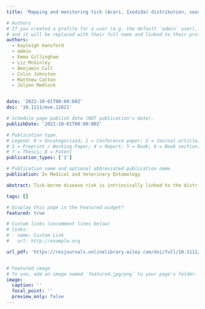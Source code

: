```yaml
---
title: 'Mapping and monitoring tick (Acari, Ixodida) distribution, seasonality, and host associations in the United Kingdom between 2017 and 2020'

# Authors
# If you created a profile for a user (e.g. the default `admin` user), write the username (folder name) here
# and it will be replaced with their full name and linked to their profile.
authors:
  - Kayleigh Hansford
  - admin
  - Emma Gillingham
  - Liz McGinley
  - Benjamin Cull
  - Colin Johnston
  - Matthew Catton
  - Jolyon Medlock


date: '2022-10-01T00:00:00Z'
doi: '10.1111/mve.12621'

# Schedule page publish date (NOT publication's date).
publishDate: '2022-10-01T00:00:00Z'

# Publication type.
# Legend: 0 = Uncategorized; 1 = Conference paper; 2 = Journal article;
# 3 = Preprint / Working Paper; 4 = Report; 5 = Book; 6 = Book section;
# 7 = Thesis; 8 = Patent
publication_types: ['2']

# Publication name and optional abbreviated publication name.
publication: In Medical and Veterinary Entomology

abstract: Tick‐borne disease risk is intrinsically linked to the distribution of tick vector species. To assess risk and anticipate disease emergence, an understanding of tick distribution, host associations, and seasonality is needed. This can be achieved, to some extent, using passive surveillance supported by engagement with the public, animal health, and public health experts. The Tick Surveillance Scheme (TSS) collects data and maps tick distribution across the United Kingdom (UK). Between 2017 and 2020, 3720 tick records were received and 39 tick species were detected. Most records were acquired in the UK, with a subset associated with recent overseas travel. The dominant UK acquired species was *Ixodes* *ricinus*, the main vector of Lyme borreliosis. Records peaked during May and June, highlighting a key risk period for tick bites. Other key UK species were detected, including *Dermacentor* *reticulatus* and *Haemaphysalis* *punctata* as well as several rarer species that may present novel tick‐borne disease risk to humans and other animals. Updated tick distribution maps highlight areas in the UK where tick exposure has occurred. There is evidence of increasing human tick exposure over time, including during the COVID‐19 pandemic, but seasonal patterns remain unchanged. The risk of tick‐borne disease is linked to the distribution, seasonal activity and host associations of vector species, all of which can be informed by surveillance and citizen science. The Tick Surveillance Scheme in the UK monitors distribution changes in *Ixodes* *ricinus* and other native or imported vector species that may present novel health risks The increasing number of records received during the last 10 years and new areas of distribution for *Ixodes* *ricinus* suggests a possible shift in risk to public and animal health.

tags: []

# Display this page in the Featured widget?
featured: true

# Custom links (uncomment lines below)
# links:
# - name: Custom Link
#   url: http://example.org

url_pdf: 'https://resjournals.onlinelibrary.wiley.com/doi/full/10.1111/mve.12621'


# Featured image
# To use, add an image named `featured.jpg/png` to your page's folder.
image:
  caption: ''
  focal_point: ''
  preview_only: false
---
```

